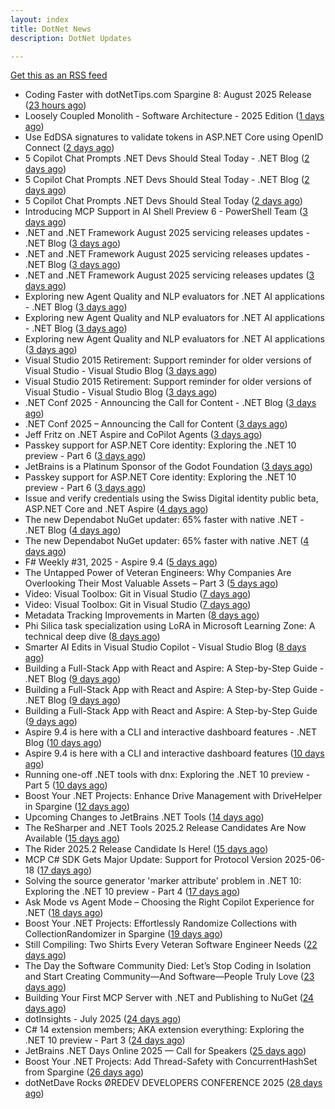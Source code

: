 ```yaml
---
layout: index
title: DotNet News
description: DotNet Updates

---
```


[Get this as an RSS feed](/dotnet.rss)

<!-- news_marker starts -->
- Coding Faster with dotNetTips.com Spargine 8: August 2025 Release ([23 hours ago](https://dotnettips.wordpress.com/2025/08/08/coding-faster-with-dotnettips-com-spargine-8-august-2025-release/))
- Loosely Coupled Monolith - Software Architecture - 2025 Edition ([1 days ago](https://dotnetkicks.com/r/727008?url=https://codeopinion.com/loosely-coupled-monolith-software-architecture-2025-edition/))
- Use EdDSA signatures to validate tokens in ASP.NET Core using OpenID Connect ([2 days ago](https://dotnetkicks.com/r/726972?url=https://damienbod.com/2025/08/06/use-eddsa-signatures-to-validate-tokens-in-asp-net-core-using-openid-connect/))
- 5 Copilot Chat Prompts .NET Devs Should Steal Today - .NET Blog ([2 days ago](https://dotnetkicks.com/r/726939?url=https://devblogs.microsoft.com/dotnet/5-copilot-chat-prompts-dotnet-devs-should-steal-today/))
- 5 Copilot Chat Prompts .NET Devs Should Steal Today - .NET Blog ([2 days ago](https://dotnetkicks.com/r/726936?url=https://devblogs.microsoft.com/dotnet/5-copilot-chat-prompts-dotnet-devs-should-steal-today/))
- 5 Copilot Chat Prompts .NET Devs Should Steal Today ([2 days ago](https://devblogs.microsoft.com/dotnet/5-copilot-chat-prompts-dotnet-devs-should-steal-today/))
- Introducing MCP Support in AI Shell Preview 6 - PowerShell Team ([3 days ago](https://dotnetkicks.com/r/726864?url=https://devblogs.microsoft.com/powershell/preview-6-ai-shell/))
- .NET and .NET Framework August 2025 servicing releases updates - .NET Blog ([3 days ago](https://dotnetkicks.com/r/726862?url=https://devblogs.microsoft.com/dotnet/dotnet-and-dotnet-framework-august-2025-servicing-updates/))
- .NET and .NET Framework August 2025 servicing releases updates - .NET Blog ([3 days ago](https://dotnetkicks.com/r/726844?url=https://devblogs.microsoft.com/dotnet/dotnet-and-dotnet-framework-august-2025-servicing-updates/))
- .NET and .NET Framework August 2025 servicing releases updates ([3 days ago](https://devblogs.microsoft.com/dotnet/dotnet-and-dotnet-framework-august-2025-servicing-updates/))
- Exploring new Agent Quality and NLP evaluators for .NET AI applications - .NET Blog ([3 days ago](https://dotnetkicks.com/r/726818?url=https://devblogs.microsoft.com/dotnet/exploring-agent-quality-and-nlp-evaluators/))
- Exploring new Agent Quality and NLP evaluators for .NET AI applications - .NET Blog ([3 days ago](https://dotnetkicks.com/r/726814?url=https://devblogs.microsoft.com/dotnet/exploring-agent-quality-and-nlp-evaluators/))
- Exploring new Agent Quality and NLP evaluators for .NET AI applications ([3 days ago](https://devblogs.microsoft.com/dotnet/exploring-agent-quality-and-nlp-evaluators/))
- Visual Studio 2015 Retirement: Support reminder for older versions of Visual Studio - Visual Studio Blog ([3 days ago](https://dotnetkicks.com/r/726809?url=https://devblogs.microsoft.com/visualstudio/visual-studio-2015-retirement-support-reminder-for-older-versions-of-visual-studio/))
- Visual Studio 2015 Retirement: Support reminder for older versions of Visual Studio - Visual Studio Blog ([3 days ago](https://dotnetkicks.com/r/726798?url=https://devblogs.microsoft.com/visualstudio/visual-studio-2015-retirement-support-reminder-for-older-versions-of-visual-studio/))
- .NET Conf 2025 - Announcing the Call for Content - .NET Blog ([3 days ago](https://dotnetkicks.com/r/726779?url=https://devblogs.microsoft.com/dotnet/dotnet-conf-2025-announcing-the-call-for-content/))
- .NET Conf 2025 – Announcing the Call for Content ([3 days ago](https://devblogs.microsoft.com/dotnet/dotnet-conf-2025-announcing-the-call-for-content/))
- Jeff Fritz on .NET Aspire and CoPilot Agents ([3 days ago](https://dotnetkicks.com/r/726734?url=https://jesseliberty.com/2025/08/05/jeff-fritz-on-net-aspire-and-copilot-agents/))
- Passkey support for ASP.NET Core identity: Exploring the .NET 10 preview - Part 6 ([3 days ago](https://dotnetkicks.com/r/726680?url=https://andrewlock.net/exploring-dotnet-10-preview-features-6-passkey-support-for-aspnetcore-identity/))
- JetBrains is a Platinum Sponsor of the Godot Foundation ([3 days ago](https://blog.jetbrains.com/dotnet/2025/08/05/jetbrains-is-a-platinum-sponsor-of-the-godot-foundation/))
- Passkey support for ASP.NET Core identity: Exploring the .NET 10 preview - Part 6 ([3 days ago](https://andrewlock.net/exploring-dotnet-10-preview-features-6-passkey-support-for-aspnetcore-identity/))
- Issue and verify credentials using the Swiss Digital identity public beta, ASP.NET Core and .NET Aspire ([4 days ago](https://dotnetkicks.com/r/726622?url=https://damienbod.com/2025/08/04/issuer-and-verify-credentials-using-the-swiss-digital-identity-public-beta-asp-net-core-and-net-aspire/))
- The new Dependabot NuGet updater: 65% faster with native .NET - .NET Blog ([4 days ago](https://dotnetkicks.com/r/726617?url=https://devblogs.microsoft.com/dotnet/the-new-dependabot-nuget-updater/))
- The new Dependabot NuGet updater: 65% faster with native .NET ([4 days ago](https://devblogs.microsoft.com/dotnet/the-new-dependabot-nuget-updater/))
- F# Weekly #31, 2025 - Aspire 9.4 ([5 days ago](https://dotnetkicks.com/r/726523?url=https://sergeytihon.com/2025/08/02/f-weekly-31-2025-aspire-9-4/))
- The Untapped Power of Veteran Engineers: Why Companies Are Overlooking Their Most Valuable Assets – Part 3 ([5 days ago](https://dotnettips.wordpress.com/2025/08/03/the-untapped-power-of-veteran-engineers-why-companies-are-overlooking-their-most-valuable-assets-part-3/))
- Video: Visual Toolbox: Git in Visual Studio ([7 days ago](https://dotnetkicks.com/r/726482?url=https://jesseliberty.com/2025/08/01/video-visual-toolbox-git-in-visual-studio/))
- Video: Visual Toolbox: Git in Visual Studio ([7 days ago](https://dotnetkicks.com/r/726471?url=https://jesseliberty.com/2025/08/01/video-visual-toolbox-git-in-visual-studio/))
- Metadata Tracking Improvements in Marten ([8 days ago](https://dotnetkicks.com/r/726440?url=https://jeremydmiller.com/2025/07/27/metadata-tracking-improvements-in-marten/))
- Phi Silica task specialization using LoRA in Microsoft Learning Zone: A technical deep dive ([8 days ago](https://dotnetkicks.com/r/726432?url=https://blogs.windows.com/windowsdeveloper/2025/07/31/phi-silica-task-specialization-using-lora-in-microsoft-learning-zone-a-technical-deep-dive/))
- Smarter AI Edits in Visual Studio Copilot - Visual Studio Blog ([8 days ago](https://dotnetkicks.com/r/726416?url=https://devblogs.microsoft.com/visualstudio/smarter-ai-edits-in-visual-studio-copilot/))
- Building a Full-Stack App with React and Aspire: A Step-by-Step Guide - .NET Blog ([9 days ago](https://dotnetkicks.com/r/726391?url=https://devblogs.microsoft.com/dotnet/new-aspire-app-with-react/))
- Building a Full-Stack App with React and Aspire: A Step-by-Step Guide - .NET Blog ([9 days ago](https://dotnetkicks.com/r/726383?url=https://devblogs.microsoft.com/dotnet/new-aspire-app-with-react/))
- Building a Full-Stack App with React and Aspire: A Step-by-Step Guide ([9 days ago](https://devblogs.microsoft.com/dotnet/new-aspire-app-with-react/))
- Aspire 9.4 is here with a CLI and interactive dashboard features - .NET Blog ([10 days ago](https://dotnetkicks.com/r/726313?url=https://devblogs.microsoft.com/dotnet/announcing-aspire-9-4/))
- Aspire 9.4 is here with a CLI and interactive dashboard features ([10 days ago](https://devblogs.microsoft.com/dotnet/announcing-aspire-9-4/))
- Running one-off .NET tools with dnx: Exploring the .NET 10 preview - Part 5 ([10 days ago](https://andrewlock.net/exploring-dotnet-10-preview-features-5-running-one-off-dotnet-tools-with-dnx/))
- Boost Your .NET Projects: Enhance Drive Management with DriveHelper in Spargine ([12 days ago](https://dotnettips.wordpress.com/2025/07/27/boost-your-net-projects-enhance-drive-management-with-spargine/))
- Upcoming Changes to JetBrains .NET Tools ([14 days ago](https://blog.jetbrains.com/dotnet/2025/07/25/upcoming-changes-to-dotnet-tools/))
- The ReSharper and .NET Tools 2025.2 Release Candidates Are Now Available ([15 days ago](https://blog.jetbrains.com/dotnet/2025/07/24/resharper-dot-net-tools-2025-2-release-candidate/))
- The Rider 2025.2 Release Candidate Is Here! ([15 days ago](https://blog.jetbrains.com/dotnet/2025/07/24/the-rider-2025-2-release-candidate/))
- MCP C# SDK Gets Major Update: Support for Protocol Version 2025-06-18 ([17 days ago](https://devblogs.microsoft.com/dotnet/mcp-csharp-sdk-2025-06-18-update/))
- Solving the source generator 'marker attribute' problem in .NET 10: Exploring the .NET 10 preview - Part 4 ([17 days ago](https://andrewlock.net/exploring-dotnet-10-preview-features-4-solving-the-source-generator-marker-attribute-problem-in-dotnet-10/))
- Ask Mode vs Agent Mode – Choosing the Right Copilot Experience for .NET ([18 days ago](https://devblogs.microsoft.com/dotnet/ask-mode-vs-agent-mode/))
- Boost Your .NET Projects: Effortlessly Randomize Collections with CollectionRandomizer in Spargine ([19 days ago](https://dotnettips.wordpress.com/2025/07/20/boost-your-net-projects-effortlessly-randomize-collections-with-collectionrandomizer-in-spargine/))
- Still Compiling: Two Shirts Every Veteran Software Engineer Needs ([22 days ago](https://dotnettips.wordpress.com/2025/07/17/still-compiling-two-shirts-every-veteran-software-engineer-needs/))
- The Day the Software Community Died: Let’s Stop Coding in Isolation and Start Creating Community—And Software—People Truly Love ([23 days ago](https://dotnettips.wordpress.com/2025/07/16/the-day-the-software-community-died-lets-stop-coding-in-isolation-and-start-creating-community-and-software-people-truly-love/))
- Building Your First MCP Server with .NET and Publishing to NuGet ([24 days ago](https://devblogs.microsoft.com/dotnet/mcp-server-dotnet-nuget-quickstart/))
- dotInsights  -  July 2025 ([24 days ago](https://blog.jetbrains.com/dotnet/2025/07/15/dotinsights-july-2025/))
- C# 14 extension members; AKA extension everything: Exploring the .NET 10 preview - Part 3 ([24 days ago](https://andrewlock.net/exploring-dotnet-10-preview-features-3-csharp-14-extensions-members/))
- JetBrains .NET Days Online 2025 — Call for Speakers ([25 days ago](https://blog.jetbrains.com/dotnet/2025/07/14/jetbrains-net-days-online-2025-call-for-speakers/))
- Boost Your .NET Projects: Add Thread-Safety with ConcurrentHashSet from Spargine ([26 days ago](https://dotnettips.wordpress.com/2025/07/13/boost-your-net-projects-add-thread-safety-with-concurrenthashset-from-spargine/))
- dotNetDave Rocks ØREDEV DEVELOPERS CONFERENCE 2025 ([28 days ago](https://dotnettips.wordpress.com/2025/07/11/dotnetdave-rocks-oredev-developers-conference-2025/))

<!-- news_marker ends -->